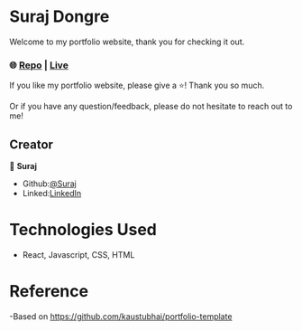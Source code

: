 # Suraj Dongre

Welcome to my portfolio website, thank you for checking it out. 

### 🌐 [Repo](https://github.com/surajDongre-16/Portfolio) | [Live](https://www.yushi.dev/) 

If you like my portfolio website, please give a ⭐️! Thank you so much.

Or if you have any question/feedback, please do not hesitate to reach out to me! 

## Creator

👤 **Suraj**

- Github:[@Suraj](https://github.com/surajdongre-16) 
- Linked:[LinkedIn](https://linkedin.com/in/suraj-dongre)

# Technologies Used

- React, Javascript, CSS, HTML

# Reference
 -Based on https://github.com/kaustubhai/portfolio-template 


